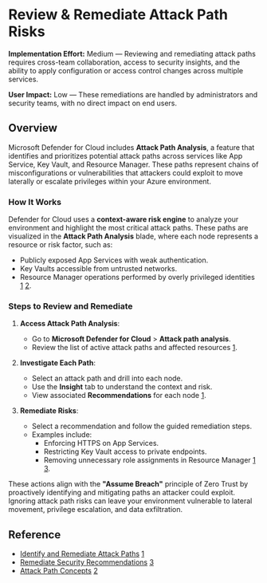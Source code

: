 # Review & Remediate Attack Path Risks

**Implementation Effort:** Medium — Reviewing and remediating attack paths requires cross-team collaboration, access to security insights, and the ability to apply configuration or access control changes across multiple services.

**User Impact:** Low — These remediations are handled by administrators and security teams, with no direct impact on end users.

## Overview

Microsoft Defender for Cloud includes **Attack Path Analysis**, a feature that identifies and prioritizes potential attack paths across services like App Service, Key Vault, and Resource Manager. These paths represent chains of misconfigurations or vulnerabilities that attackers could exploit to move laterally or escalate privileges within your Azure environment.

### How It Works

Defender for Cloud uses a **context-aware risk engine** to analyze your environment and highlight the most critical attack paths. These paths are visualized in the **Attack Path Analysis** blade, where each node represents a resource or risk factor, such as:

- Publicly exposed App Services with weak authentication.
- Key Vaults accessible from untrusted networks.
- Resource Manager operations performed by overly privileged identities [1](https://learn.microsoft.com/en-us/azure/defender-for-cloud/how-to-manage-attack-path) [2](https://learn.microsoft.com/en-us/azure/defender-for-cloud/concept-attack-path).

### Steps to Review and Remediate

1. **Access Attack Path Analysis**:
   - Go to **Microsoft Defender for Cloud** > **Attack path analysis**.
   - Review the list of active attack paths and affected resources [1](https://learn.microsoft.com/en-us/azure/defender-for-cloud/how-to-manage-attack-path).

2. **Investigate Each Path**:
   - Select an attack path and drill into each node.
   - Use the **Insight** tab to understand the context and risk.
   - View associated **Recommendations** for each node [1](https://learn.microsoft.com/en-us/azure/defender-for-cloud/how-to-manage-attack-path).

3. **Remediate Risks**:
   - Select a recommendation and follow the guided remediation steps.
   - Examples include:
     - Enforcing HTTPS on App Services.
     - Restricting Key Vault access to private endpoints.
     - Removing unnecessary role assignments in Resource Manager [1](https://learn.microsoft.com/en-us/azure/defender-for-cloud/how-to-manage-attack-path) [3](https://learn.microsoft.com/en-us/azure/defender-for-cloud/implement-security-recommendations).

These actions align with the **"Assume Breach"** principle of Zero Trust by proactively identifying and mitigating paths an attacker could exploit. Ignoring attack path risks can leave your environment vulnerable to lateral movement, privilege escalation, and data exfiltration.

## Reference

- [Identify and Remediate Attack Paths](https://learn.microsoft.com/en-us/azure/defender-for-cloud/how-to-manage-attack-path) [1](https://learn.microsoft.com/en-us/azure/defender-for-cloud/how-to-manage-attack-path)
- [Remediate Security Recommendations](https://learn.microsoft.com/en-us/azure/defender-for-cloud/implement-security-recommendations) [3](https://learn.microsoft.com/en-us/azure/defender-for-cloud/implement-security-recommendations)
- [Attack Path Concepts](https://learn.microsoft.com/en-us/azure/defender-for-cloud/concept-attack-path) [2](https://learn.microsoft.com/en-us/azure/defender-for-cloud/concept-attack-path)
